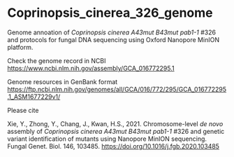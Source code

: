 # Coprinopsis_cinerea_326_genome

Genome annoation of <i>Coprinopsis cinerea A43mut B43mut pab1-1</i> #326 and protocols for fungal DNA sequencing using Oxford Nanopore MinION platform.


Check the genome record in NCBI https://www.ncbi.nlm.nih.gov/assembly/GCA_016772295.1 


Genome resources in GenBank format https://ftp.ncbi.nlm.nih.gov/genomes/all/GCA/016/772/295/GCA_016772295.1_ASM1677229v1/


Please cite

Xie, Y., Zhong, Y., Chang, J., Kwan, H.S., 2021. Chromosome-level <i>de novo</i> assembly of <i>Coprinopsis cinerea A43mut B43mut pab1-1</i> #326 and genetic variant identification of mutants using Nanopore MinION sequencing. Fungal Genet. Biol. 146, 103485. https://doi.org/10.1016/j.fgb.2020.103485
